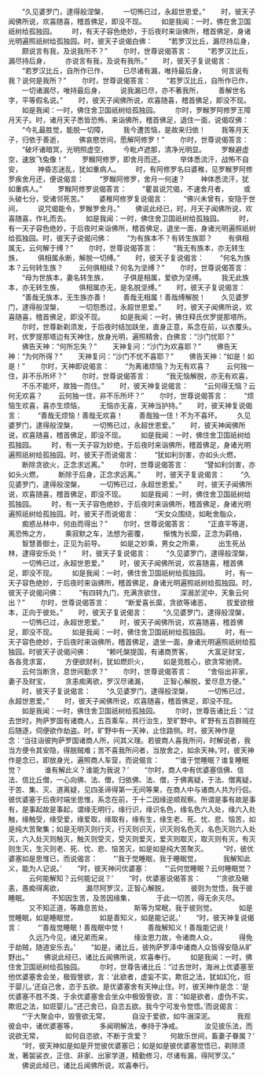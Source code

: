 <!-- { "loadSidebar": true } -->
　　“久见婆罗门，逮得般涅槃，
　　一切怖已过，永超世恩爱。”
　　时，彼天子闻佛所说，欢喜随喜，稽首佛足，即没不现。
　　如是我闻：一时，佛在舍卫国祇树给孤独园。
　　时，有天子容色绝妙，于后夜时来诣佛所，稽首佛足，身诸光明遍照祇树给孤独园。时，彼天子说偈白佛：
　　“若罗汉比丘，漏尽持后身，
　　颇说言有我，及说我所不？”
　　尔时，世尊说偈答言：
　　“若罗汉比丘，漏尽持后身，
　　亦说言有我，及说有我所。”
　　时，彼天子复说偈言：
　　“若罗汉比丘，自所作已作，
　　已尽诸有漏，唯持最后身，
　　何言说有我？说何是我所？”
　　尔时，世尊说偈答言：
　　“若罗汉比丘，自所作已作，
　　一切诸漏尽，唯持最后身，
　　说我漏已尽，亦不著我所，
　　善解世名字，平等假名说。”
　　时，彼天子闻佛所说，欢喜随喜，稽首佛足，即没不现。
　　如是我闻：一时，佛住舍卫国祇树给孤独园。
　　尔时，罗睺罗阿修罗王障月天子。时，诸月天子悉皆恐怖，来诣佛所，稽首佛足，退住一面，说偈叹佛：
　　“今礼最胜觉，能脱一切障，
　　我今遭苦恼，是故来归依！
　　我等月天子，归依于善逝，
　　佛哀愍世间，愿解阿修罗！”
　　尔时，世尊说偈答言：
　　“破坏诸暗冥，光明照虚空，
　　今毗卢遮那，清净光明显。
　　罗睺避虚空，速放飞兔像！”
　　罗睺阿修罗，即舍月而还。
　　举体悉流汗，战怖不自安，
　　神昏志迷乱，犹如重病人。
　　时，有阿修罗名曰婆稚，见罗睺罗阿修罗疾舍月还，便说偈言：
　　“罗睺阿修罗，舍月一何速？
　　神体悉流汗，犹如重病人。”
　　罗睺阿修罗说偈答言：
　　“瞿昙说咒偈，不速舍月者，
　　或头破七分，受诸邻死苦。”
　　婆稚阿修罗复说偈言：
　　“佛兴未曾有，安隐于世间，
　　说咒偈能令，罗睺罗舍月。”
　　佛说此经已，时，月天子闻佛所说，欢喜随喜，作礼而去。
　　如是我闻：一时，佛住舍卫国祇树给孤独园。
　　时，有一天子容色绝妙，于后夜时来诣佛所，稽首佛足，退坐一面，身诸光明遍照祇树给孤独园。时，彼天子说偈问佛：
　　“为有族本不？有转生族耶？
　　有俱相属无，云何解于缚？”
　　尔时，世尊说偈答言：
　　“我无有族本，亦无转生族，
　　俱相属永断，解脱一切缚。”
　　时，彼天子复说偈言：
　　“何名为族本？云何转生族？
　　云何俱相续？何名为坚缚？”
　　尔时，世尊说偈答言：
　　“母为世族本，妻名转生族，
　　子俱是相属，爱欲为坚缚。
　　我无此族本，亦无转生族，
　　俱相属亦无，是名脱坚缚。”
　　时，彼天子复说偈言：
　　“善哉无族本，无生族亦善！
　　善哉无相属！善哉缚解脱！
　　久见婆罗门，逮得般涅槃，
　　一切怨悉过，永超世恩爱。”
　　时，彼天子闻佛所说，欢喜随喜，稽首佛足，即没不现。
　　如是我闻：一时，佛住释氏优罗提那塔所。
　　尔时，世尊新剃须发，于后夜时结加趺坐，直身正意，系念在前，以衣覆头。时，优罗提那塔边有天神住，放身光明，遍照精舍，白佛言：“沙门忧耶？”
　　佛告天神：“何所忘失？”
　　天神复问：“沙门为欢喜耶？”
　　佛告天神：“为何所得？”
　　天神复问：“沙门不忧不喜耶？”
　　佛告天神：“如是！如是！”
　　尔时，天神即说偈言：
　　“为离诸烦恼？为无有欢喜？
　　云何独一住，非不乐所坏？”
　　尔时，世尊说偈答言：
　　“我无恼解脱，亦无有欢喜，
　　不乐不能坏，故独一而住。”
　　时，彼天神复说偈言：
　　“云何得无恼？云何无欢喜？
　　云何独一住，非不乐所坏？”
　　尔时，世尊说偈答言：
　　“烦恼生欢喜，喜亦生烦恼，
　　无恼亦无喜，天神当护持。”
　　时，彼天神复说偈言：
　　“善哉无烦恼！善哉无欢喜！
　　善哉独一住！不为不喜坏。
　　久见婆罗门，逮得般涅槃，
　　一切怖已过，永超世恩爱。”
　　时，彼天神闻佛所说，欢喜随喜，稽首佛足，即没不现。
　　如是我闻：一时，佛住舍卫国祇树给孤独园。
　　时，有一天子容为妙绝，于后夜时来诣佛所，稽首佛足，身诸光明遍照祇树给孤独园。时，彼天子而说偈言：
　　“犹如利剑害，亦如头火燃，
　　断除贪欲火，正念求远离。”
　　尔时，世尊说偈答言：
　　“譬如利剑害，亦如头火燃，
　　断除于后身，正念求远离。”
　　时，彼天子复说偈言：
　　“久见婆罗门，逮得般涅槃，
　　一切怖已过，永超世恩爱。”
　　时，彼天子闻佛所说，欢喜随喜，稽首佛足，即没不现。
　　如是我闻：一时，佛住舍卫国祇树给孤独园。
　　时，有一天子容色绝妙，于后夜时来诣佛所，稽首佛足，身诸光明遍照祇树给孤独园。时，彼天子而说偈言：
　　“天女众围绕，如毗舍脂众，
　　痴惑丛林中，何由而得出？”
　　尔时，世尊说偈答言：
　　“正直平等道，离恐怖之方，
　　乘寂默之车，法想为密覆，
　　惭愧为长縻，正念为羁络，
　　智慧善御士，正见为前导。
　　如是之妙乘，男女之所乘，
　　出生死丛林，逮得安乐处！”
　　时，彼天子复说偈言：
　　“久见婆罗门，逮得般涅槃，
　　一切怖已过，永超世恩爱。”
　　时，彼天子闻佛所说，欢喜随喜，稽首佛足，即没不现。
　　如是我闻：一时，佛住舍卫国祇树给孤独园。
　　时，有一天子容色绝妙，于后夜时来诣佛所，稽首佛足，身诸光明遍照祇树给孤独园。时，彼天子说偈问佛：
　　“有四转九门，充满贪欲住，
　　深溺淤泥中，天象云何出？”
　　尔时，世尊说偈答言：
　　“断爱喜长縻，贪欲等诸恶，
　　拔爱欲根本，正向于彼处。”
　　时，彼天子复说偈言：
　　“久见婆罗门，逮得般涅槃，
　　一切怖已过，永超世恩爱。”
　　时，彼天子闻佛所说，欢喜随喜，稽首佛足，即没不现。
　　如是我闻：一时，佛住舍卫国祇树给孤独园。
　　时，有一天子容色绝妙，于后夜时来诣佛所，稽首佛足，退坐一面，身诸光明遍照祇树给孤独园。时彼天子说偈问佛：
　　“赖吒槃提国，有诸商贾客，
　　大富足财宝，各各竞求富，
　　方便欲财利，犹如燃炽火，
　　如是竞胜心，欲贪常驰骋。
　　云何当断贪，息世间勤求？”
　　尔时，世尊说偈答言：
　　“舍俗出非家，妻子及财宝，
　　贪恚痴离欲，罗汉尽诸漏，
　　正智心解脱，爱尽息方便。”
　　时，彼天子复说偈言：
　　“久见婆罗门，逮得般涅槃，
　　一切怖已过，永超世恩爱。”
　　时，彼天子闻佛所说，欢喜随喜，稽首佛足，即没不现。
　　如是我闻：一时，佛住舍卫国祇树给孤独园。
　　尔时，世尊告诸比丘：“过去世时，拘萨罗国有诸商人，五百乘车，共行治生，至旷野中。旷野有五百群贼在后随逐，伺便欲作劫盗。时，旷野中有一天神，止住路侧。时，彼天神作是念：‘当往诣彼拘萨罗国诸商人所，问其义理。若彼商人喜我所问，时解说者，我当方便令其安隐，得脱贼难；苦不喜我所问者，当放舍之，如余天神。’时，彼天神作是念已，即放身光，遍照商人车营，而说偈言：
　　“‘谁于觉睡眠？谁复睡眠觉？
　　　谁有解此义？谁能为我说？’
　　“尔时，商人中有优婆塞信佛、信法、信比丘僧，一心向佛、法、僧，归依佛、法、僧，于佛离疑，于法、僧离疑，于苦、集、灭、道离疑，见四圣谛得第一无间等果，在商人中与诸商人共为行侣。彼优婆塞于后夜时端坐思惟，系念在前，于十二因缘逆顺观察。所谓是事有故是事有，是事起故是事起，谓缘无明行，缘行识，缘识名色，缘名色六入处，缘六入处触，缘触受，缘受爱，缘爱取，缘取有，缘有生，缘生老、死、忧、悲、恼苦，如是纯大苦聚集；如是无明灭则行灭，行灭则识灭，识灭则名色灭，名色灭则六入处灭，六入处灭则触灭，触灭则受灭，受灭则爱灭，爱灭则取灭，取灭则有灭，有灭则生灭，生灭则老、死、忧、悲、恼苦灭，如是如是纯大苦聚灭。
　　“时，彼优婆塞如是思惟已，而说偈言：
　　“‘我于觉睡眠，我于睡眠觉，
　　　我解知此义，能为人记说。’
　　“时，彼天神问优婆塞：
　　“‘云何觉睡眠？云何睡眠觉？
　　　云何能解知？云何能记说？’
　　“时，优婆塞说偈答言：
　　“‘贪欲及瞋恚，愚痴得离欲，
　　　漏尽阿罗汉，正智心解脱，
　　　彼则为觉悟，我于彼睡眠。
　　　不知因生苦，及苦因缘集，
　　　于此一切苦，得无余灭尽。
　　　又不知正道，等趣息苦处，
　　　斯等为常眠，我于彼则觉。
　　　如是觉睡眠，如是睡眠觉，
　　　如是善知义，如是能记说。’
　　“时，彼天神复说偈言：
　　“‘善哉觉睡眠！善哉眠中觉！
　　　善哉解知义！善哉能记说！
　　　久远乃今见，诸兄弟而来，
　　　缘汝恩力故，令诸商人众，
　　　得免于劫贼，随道安乐去。’
　　“如是，诸比丘，彼拘萨罗泽中诸商人众皆得安隐从旷野出。”
　　佛说此经已，诸比丘闻佛所说，欢喜奉行。
　　如是我闻：一时，佛住舍卫国祇树给孤独园。
　　尔时，世尊告诸比丘：“过去世时，海洲上优婆塞至他优婆塞舍会坐，极毁訾欲，言：‘此欲者，虚妄不实，欺诳之法，犹如幻化，诳于婴儿。’还自己舍，恣于五欲。是优婆塞舍有天神止住。时，彼天神作是念：‘是优婆塞不胜不类，于余优婆塞舍会坐众中极毁訾欲，言：“如是欲者，虚伪不实，欺诳之法，如诳婴儿。”还己舍已，自恣五欲。我今宁可发令觉悟。’而说偈言：
　　“‘于大聚会中，毁訾欲无常，
　　　自没于爱欲，如牛溺深泥。
　　　我观彼会中，诸优婆塞等，
　　　多闻明解法，奉持于净戒。
　　　汝见彼乐法，而说欲无常，
　　　如何自恣欲，不断于贪爱？
　　　何故乐世间，畜妻子眷属？’
　　“时，彼天神如是如是开觉彼优婆塞已；如是如是彼优婆塞觉悟已，剃除须发，著袈裟衣，正信、非家、出家学道，精勤修习，尽诸有漏，得阿罗汉。”
　　佛说此经已，诸比丘闻佛所说，欢喜奉行。
